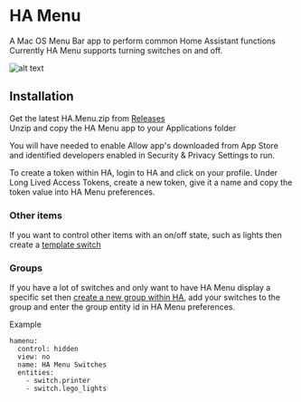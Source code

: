 #  HA Menu

A Mac OS Menu Bar app to perform common Home Assistant functions  
Currently HA Menu supports turning switches on and off.

![alt text](https://github.com/andrew-codechimp/ha-menu/blob/master/Art/menu.png "HA Menu")

## Installation
Get the latest HA.Menu.zip from [Releases](https://github.com/andrew-codechimp/ha-menu/releases)  
Unzip and copy the HA Menu app to your Applications folder

You will have needed to enable Allow app's downloaded from App Store and identified developers enabled in Security & Privacy Settings to run.  

To create a token within HA, login to HA and click on your profile.
Under Long Lived Access Tokens, create a new token, give it a name and copy the token value into HA Menu preferences.

### Other items
If you want to control other items with an on/off state, such as lights then create a [template switch](https://www.home-assistant.io/integrations/switch.template)

### Groups
If you have a lot of switches and only want to have HA Menu display a specific set then [create a new group within HA](https://www.home-assistant.io/integrations/group/), add your switches to the group and enter the group entity id in HA Menu preferences.

Example   
```
hamenu:
  control: hidden
  view: no
  name: HA Menu Switches
  entities:
    - switch.printer
    - switch.lego_lights
```